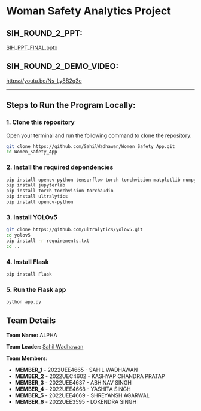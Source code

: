 # Woman Safety Analytics Project

## SIH_ROUND_2_PPT:
[SIH_PPT_FINAL.pptx](https://github.com/user-attachments/files/16942404/SIH_PPT_FINAL.pptx)


## SIH_ROUND_2_DEMO_VIDEO:
https://youtu.be/Ns_Ly8B2q3c

---

## Steps to Run the Program Locally:

### 1. Clone this repository
Open your terminal and run the following command to clone the repository:

```bash
git clone https://github.com/SahilWadhawan/Women_Safety_App.git
cd Women_Safety_App
```
### 2. Install the required dependencies
```bash
pip install opencv-python tensorflow torch torchvision matplotlib numpy scikit-learn Flask twilio
pip install jupyterlab
pip install torch torchvision torchaudio
pip install ultralytics
pip install opencv-python
```
### 3. Install YOLOv5
```bash
git clone https://github.com/ultralytics/yolov5.git
cd yolov5
pip install -r requirements.txt
cd ..
```
### 4. Install Flask
```bash
pip install Flask
```

### 5. Run the Flask app
```bash
python app.py
```
## Team Details

**Team Name:** ALPHA

**Team Leader:** [Sahil Wadhawan](https://github.com/SahilWadhawan)

**Team Members:**

- **MEMBER_1** - 2022UEE4665 - SAHIL WADHAWAN
- **MEMBER_2** - 2022UEC4602 - KASHYAP CHANDRA PRATAP
- **MEMBER_3** - 2022UEE4637 - ABHINAV SINGH
- **MEMBER_4** - 2022UEE4668 - YASHITA SINGH
- **MEMBER_5** - 2022UEE4669 - SHREYANSH AGARWAL
- **MEMBER_6** - 2022UEE3595 - LOKENDRA SINGH
